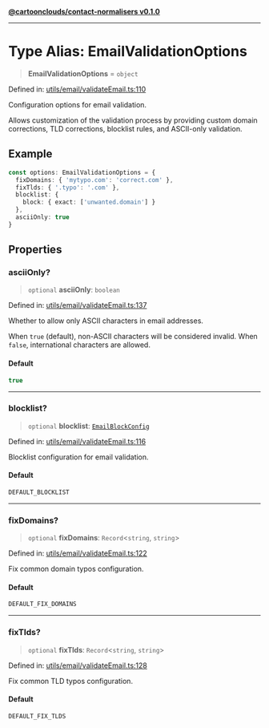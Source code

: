 [**@cartoonclouds/contact-normalisers v0.1.0**](../README.md)

***

# Type Alias: EmailValidationOptions

> **EmailValidationOptions** = `object`

Defined in: [utils/email/validateEmail.ts:110](https://gitlab.com/good-life/glp-frontend/-/blob/main/packages/plugins/contact-normalisers/src/utils/email/validateEmail.ts#L110)

Configuration options for email validation.

Allows customization of the validation process by providing custom
domain corrections, TLD corrections, blocklist rules, and ASCII-only validation.

## Example

```typescript
const options: EmailValidationOptions = {
  fixDomains: { 'mytypo.com': 'correct.com' },
  fixTlds: { '.typo': '.com' },
  blocklist: {
    block: { exact: ['unwanted.domain'] }
  },
  asciiOnly: true
}
```

## Properties

### asciiOnly?

> `optional` **asciiOnly**: `boolean`

Defined in: [utils/email/validateEmail.ts:137](https://gitlab.com/good-life/glp-frontend/-/blob/main/packages/plugins/contact-normalisers/src/utils/email/validateEmail.ts#L137)

Whether to allow only ASCII characters in email addresses.

When `true` (default), non-ASCII characters will be considered invalid.
When `false`, international characters are allowed.

#### Default

```ts
true
```

***

### blocklist?

> `optional` **blocklist**: [`EmailBlockConfig`](EmailBlockConfig.md)

Defined in: [utils/email/validateEmail.ts:116](https://gitlab.com/good-life/glp-frontend/-/blob/main/packages/plugins/contact-normalisers/src/utils/email/validateEmail.ts#L116)

Blocklist configuration for email validation.

#### Default

```ts
DEFAULT_BLOCKLIST
```

***

### fixDomains?

> `optional` **fixDomains**: `Record`\<`string`, `string`\>

Defined in: [utils/email/validateEmail.ts:122](https://gitlab.com/good-life/glp-frontend/-/blob/main/packages/plugins/contact-normalisers/src/utils/email/validateEmail.ts#L122)

Fix common domain typos configuration.

#### Default

```ts
DEFAULT_FIX_DOMAINS
```

***

### fixTlds?

> `optional` **fixTlds**: `Record`\<`string`, `string`\>

Defined in: [utils/email/validateEmail.ts:128](https://gitlab.com/good-life/glp-frontend/-/blob/main/packages/plugins/contact-normalisers/src/utils/email/validateEmail.ts#L128)

Fix common TLD typos configuration.

#### Default

```ts
DEFAULT_FIX_TLDS
```
